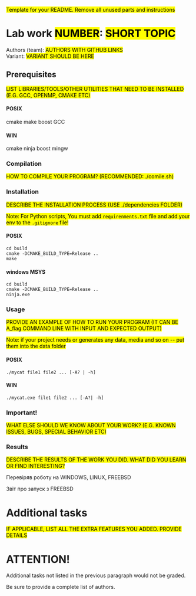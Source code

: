 <mark>Template for your README. Remove all unused parts and instructions</mark>

# Lab work <mark>NUMBER</mark>: <mark>SHORT TOPIC</mark>
Authors (team): <mark>AUTHORS WITH GITHUB LINKS</mark><br>
Variant: <mark>VARIANT SHOULD BE HERE</mark>
## Prerequisites

<mark>LIST LIBRARIES/TOOLS/OTHER UTILITIES THAT NEED TO BE INSTALLED (E.G. GCC, OPENMP, CMAKE ETC)</mark>
#### POSIX
cmake
make
boost
GCC
#### WIN
cmake
ninja
boost
mingw
### Compilation

<mark>HOW TO COMPILE YOUR PROGRAM? (RECOMMENDED: ./comile.sh)</mark>

### Installation

<mark>DESCRIBE THE INSTALLATION PROCESS (USE ./dependencies FOLDER)</mark>

<mark>Note: For Python scripts, You must add `requirenments.txt` 
file and add your env to the `.gitignore` file!</mark>
#### POSIX
```
cd build
cmake -DCMAKE_BUILD_TYPE=Release ..
make
```
#### windows MSYS

```
cd build
cmake -DCMAKE_BUILD_TYPE=Release ..
ninja.exe
```

### Usage

<mark>PROVIDE AN EXAMPLE OF HOW TO RUN YOUR PROGRAM (IT CAN BE A_flag COMMAND LINE WITH INPUT AND EXPECTED OUTPUT)</mark>

<mark>Note: if your project needs or generates any data, media and so on -- put them
into the data folder</mark> 
#### POSIX
`./mycat file1 file2 ... [-A? | -h]`
#### WIN
`./mycat.exe file1 file2 ... [-A?| -h]`

### Important!

<mark>WHAT ELSE SHOULD WE KNOW ABOUT YOUR WORK? (E.G. KNOWN ISSUES, BUGS, SPECIAL BEHAVIOR ETC)</mark>

### Results

<mark>DESCRIBE THE RESULTS OF THE WORK YOU DID. WHAT DID YOU LEARN OR FIND INTERESTING?</mark>

Перевіряв роботу на WINDOWS, LINUX, FREEBSD

Звіт про запуск з FREEBSD




# Additional tasks
<mark>IF APPLICABLE, LIST ALL THE EXTRA FEATURES YOU ADDED. PROVIDE DETAILS<mark>

# ATTENTION!
  
Additional tasks not listed in the previous paragraph would not be graded.

Be sure to provide a complete list of authors.

